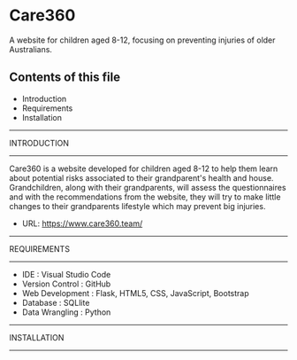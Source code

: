 # Care360
A website for children aged 8-12, focusing on preventing injuries of older Australians.

## Contents of this file

* Introduction
* Requirements
* Installation

---------------------------------------------------------------------------
INTRODUCTION

--------------------------------------

Care360 is a website developed for children aged 8-12 to help them learn about potential risks associated to their grandparent's health and house. Grandchildren, along with their grandparents, will assess the questionnaires and with the recommendations from the website, they will try to make little changes to their grandparents lifestyle which may prevent big injuries.

* URL: https://www.care360.team/

--------------------------------------

REQUIREMENTS

--------------------------------------

* IDE : Visual Studio Code 
* Version Control : GitHub 
* Web Development : Flask, HTML5, CSS, JavaScript, Bootstrap
* Database : SQLlite 
* Data Wrangling : Python

--------------------------------------

INSTALLATION

--------------------------------------

